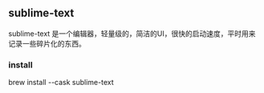 ## sublime-text

sublime-text 是一个编辑器，轻量级的，简洁的UI，很快的启动速度，平时用来记录一些碎片化的东西。

### install
brew install --cask sublime-text
